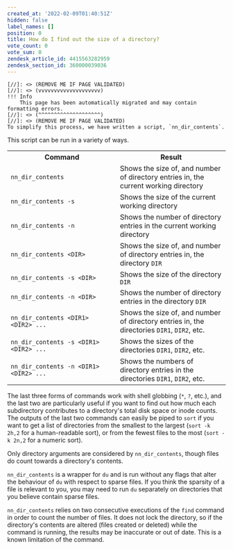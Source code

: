 ```yaml
---
created_at: '2022-02-09T01:40:51Z'
hidden: false
label_names: []
position: 0
title: How do I find out the size of a directory?
vote_count: 0
vote_sum: 0
zendesk_article_id: 4415563282959
zendesk_section_id: 360000039036
---
```



    [//]: <> (REMOVE ME IF PAGE VALIDATED)
    [//]: <> (vvvvvvvvvvvvvvvvvvvv)
    !!! Info
        This page has been automatically migrated and may contain formatting errors.
    [//]: <> (^^^^^^^^^^^^^^^^^^^^)
    [//]: <> (REMOVE ME IF PAGE VALIDATED)
    To simplify this process, we have written a script, `nn_dir_contents`.
This script can be run in a variety of ways.

<table style="border-collapse: collapse; width: 100%;" data-border="1">
<tbody>
<tr class="header">
<th style="width: 50%">Command</th>
<th style="width: 50%">Result</th>
</tr>
&#10;<tr class="odd">
<td style="width: 50%"><code>nn_dir_contents</code></td>
<td style="width: 50%">Shows the size of, and number of directory
entries in, the current working directory</td>
</tr>
<tr class="even">
<td style="width: 50%"><code>nn_dir_contents -s</code></td>
<td style="width: 50%">Shows the size of the current working
directory</td>
</tr>
<tr class="odd">
<td style="width: 50%"><code>nn_dir_contents -n</code></td>
<td style="width: 50%">Shows the number of directory entries in the
current working directory</td>
</tr>
<tr class="even">
<td style="width: 50%"><code>nn_dir_contents &lt;DIR&gt;</code></td>
<td style="width: 50%">Shows the size of, and number of directory
entries in, the directory <code>DIR</code></td>
</tr>
<tr class="odd">
<td style="width: 50%"><code>nn_dir_contents -s &lt;DIR&gt;</code></td>
<td style="width: 50%">Shows the size of the directory
<code>DIR</code></td>
</tr>
<tr class="even">
<td style="width: 50%"><code>nn_dir_contents -n &lt;DIR&gt;</code></td>
<td style="width: 50%">Shows the number of directory entries in the
directory <code>DIR</code></td>
</tr>
<tr class="odd">
<td
style="width: 50%"><code>nn_dir_contents &lt;DIR1&gt; &lt;DIR2&gt; ...</code></td>
<td style="width: 50%">Shows the size of, and number of directory
entries in, the directories <code>DIR1</code>, <code>DIR2</code>,
etc.</td>
</tr>
<tr class="even">
<td
style="width: 50%"><code>nn_dir_contents -s &lt;DIR1&gt; &lt;DIR2&gt; ...</code></td>
<td style="width: 50%">Shows the sizes of the directories
<code>DIR1</code>, <code>DIR2</code>, etc.</td>
</tr>
<tr class="odd">
<td
style="width: 50%"><code>nn_dir_contents -n &lt;DIR1&gt; &lt;DIR2&gt; ...</code></td>
<td style="width: 50%">Shows the numbers of directory entries in the
directories <code>DIR1</code>, <code>DIR2</code>, etc.</td>
</tr>
</tbody>
</table>

The last three forms of commands work with shell globbing (`*`, `?`,
etc.), and the last two are particularly useful if you want to find out
how much each subdirectory contributes to a directory's total disk space
or inode counts. The outputs of the last two commands can easily be
piped to `sort` if you want to get a list of directories from the
smallest to the largest (`sort -k 2h,2` for a human-readable sort), or
from the fewest files to the most (`sort -k 2n,2` for a numeric sort).

Only directory arguments are considered by `nn_dir_contents`, though
files do count towards a directory's contents.

`nn_dir_contents` is a wrapper for `du` and is run without any flags
that alter the behaviour of `du` with respect to sparse files. If you
think the sparsity of a file is relevant to you, you may need to run
`du` separately on directories that you believe contain sparse files.

`nn_dir_contents` relies on two consecutive executions of the `find`
command in order to count the number of files. It does not lock the
directory, so if the directory's contents are altered (files created or
deleted) while the command is running, the results may be inaccurate or
out of date. This is a known limitation of the command.
